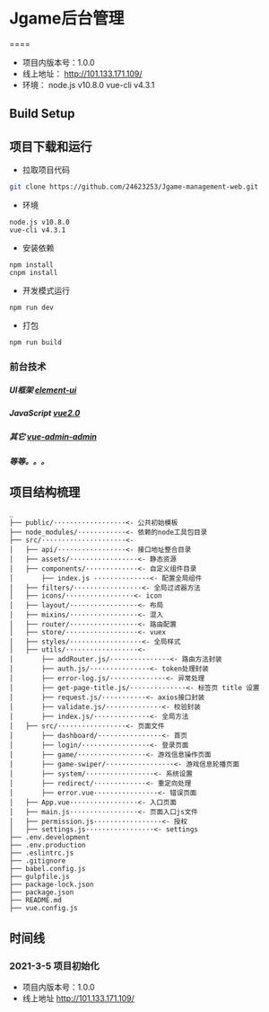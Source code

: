 # Jgame后台管理
====

+ 项目内版本号：1.0.0
+ 线上地址： http://101.133.171.109/
+ 环境： node.js v10.8.0   vue-cli v4.3.1


## Build Setup

项目下载和运行
----

- 拉取项目代码
```bash
git clone https://github.com/24623253/Jgame-management-web.git
```

- 环境
```
node.js v10.8.0   
vue-cli v4.3.1
```

- 安装依赖
```
npm install
cnpm install
```

- 开发模式运行
```
npm run dev
```

- 打包
```
npm run build
```



### 前台技术
#####  UI框架 [element-ui](http://element.eleme.io/#/zh-CN/component/installation) 
#####  JavaScript [vue2.0](https://cn.vuejs.org/)   
#####  其它 [vue-admin-admin](https://panjiachen.gitee.io/vue-element-admin-site/zh/)  
#####  等等。。。  

## 项目结构梳理

```
_ 
├── public/··················<- 公共初始模板
├── node_modules/············<- 依赖的node工具包目录
├── src/·····················<- 
│   ├── api/·················<- 接口地址整合目录
│   ├── assets/·················<- 静态资源
│   ├── components/·············<- 自定义组件目录
│       ├── index.js ··············<- 配置全局组件
│   ├── filters/·················<- 全局过滤器方法
│   ├── icons/·················<- icon
│   ├── layout/·················<- 布局
│   ├── mixins/·················<- 混入 
│   ├── router/·················<- 路由配置
│   ├── store/··················<- vuex
│   ├── styles/··················<- 全局样式
│   ├── utils/··················<- 
│       ├── addRouter.js/···············<- 路由方法封装
│       ├── auth.js/···············<- token处理封装
│       ├── error-log.js/··············<- 异常处理
│       ├── get-page-title.js/··············<- 标签页 title 设置
│       ├── request.js/···········<- axios接口封装
│       ├── validate.js/··············<- 校验封装
│       ├── index.js/··············<- 全局方法
│   ├── src/·················<- 页面文件
│       ├── dashboard/················<- 首页
│       ├── login/·················<- 登录页面
│       ├── game/·················<- 游戏信息操作页面
│       ├── game-swiper/·················<- 游戏信息轮播页面
│       ├── system/·················<- 系统设置
│       ├── redirect/·············<- 重定向处理
│       ├── error.vue················<- 错误页面
│   ├── App.vue·················<- 入口页面
│   ├── main.js·················<- 页面入口js文件
│   ├── permission.js·················<- 授权
│   ├── settings.js·················<- settings
├── .env.development
├── .env.production
├── .eslintrc.js
├── .gitignore
├── babel.config.js
├── gulpfile.js
├── package-lock.json
├── package.json
├── README.md
├── vue.config.js

```

## 时间线

### 2021-3-5 项目初始化

+ 项目内版本号：1.0.0
+ 线上地址 http://101.133.171.109/